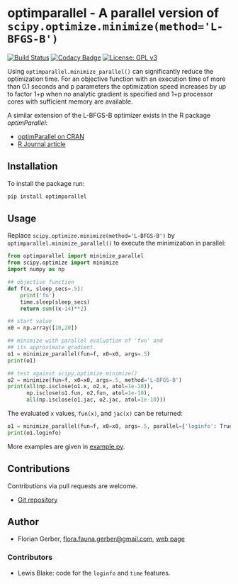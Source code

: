 # optimparallel - A parallel version of `scipy.optimize.minimize(method='L-BFGS-B')`

[![Build Status](https://travis-ci.org/florafauna/optimParallel-python.svg?branch=master)](https://travis-ci.org/florafauna/optimParallel-python) [![Codacy Badge](https://app.codacy.com/project/badge/Grade/9bb33b3e786940af972da1835847c582)](https://www.codacy.com/manual/florafauna/optimParallel-python?utm_source=github.com&amp;utm_medium=referral&amp;utm_content=florafauna/optimParallel-python&amp;utm_campaign=Badge_Grade) [![License: GPL v3](https://img.shields.io/badge/License-GPLv3-blue.svg)](https://www.gnu.org/licenses/gpl-3.0)

Using `optimparallel.minimize_parallel()` can significantly reduce the
optimization time. For an objective function with an execution time
of more than 0.1 seconds and p parameters the optimization speed
increases by up to factor 1+p when no analytic gradient is specified
and 1+p processor cores with sufficient memory are available.

A similar extension of the L-BFGS-B optimizer exists in the R package *optimParallel*:
*   [optimParallel on CRAN](https://CRAN.R-project.org/package=optimParallel)
*   [R Journal article](https://doi.org/10.32614/RJ-2019-030)


## Installation

To install the package run:

```python
pip install optimparallel
```

## Usage

Replace `scipy.optimize.minimize(method='L-BFGS-B')` by `optimparallel.minimize_parallel()`
to execute the minimization in parallel:

```python
from optimparallel import minimize_parallel
from scipy.optimize import minimize
import numpy as np

## objective function
def f(x, sleep_secs=.5):
    print('fn')
    time.sleep(sleep_secs)
    return sum((x-14)**2)

## start value
x0 = np.array([10,20])

## minimize with parallel evaluation of 'fun' and
## its approximate gradient.
o1 = minimize_parallel(fun=f, x0=x0, args=.5)
print(o1)

## test against scipy.optimize.minimize()
o2 = minimize(fun=f, x0=x0, args=.5, method='L-BFGS-B')
print(all(np.isclose(o1.x, o2.x, atol=1e-10)),
      np.isclose(o1.fun, o2.fun, atol=1e-10),
      all(np.isclose(o1.jac, o2.jac, atol=1e-10)))
```

The evaluated `x` values, `fun(x)`, and `jac(x)` can be returned:

```python
o1 = minimize_parallel(fun=f, x0=x0, args=.5, parallel={'loginfo': True})
print(o1.loginfo)
```

More examples are given in [example.py](https://github.com/florafauna/optimParallel-python/blob/master/example.py).

## Contributions
Contributions via pull requests are welcome.

*   [Git repository](https://github.com/florafauna/optimParallel-python)

## Author

*   Florian Gerber, <flora.fauna.gerber@gmail.com>, [web page](https://user.math.uzh.ch/gerber)

### Contributors

*   Lewis Blake: code for the `loginfo` and `time` features.